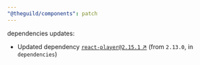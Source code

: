 ```yaml
---
"@theguild/components": patch
---
```

dependencies updates:
  - Updated dependency [`react-player@2.15.1` ↗︎](https://www.npmjs.com/package/react-player/v/2.15.1) (from `2.13.0`, in `dependencies`)
